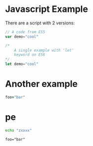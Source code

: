 # Javascript Example

There are a script with 2 versions:

```javascript friendly_title="ES5"
// A code from ES5
var demo="cool"
```
```javascript friendly_title="ES6"
/*
    A single example with 'let'
    keyword on ES6
*/
let demo="cool"
```














# Another example

```ruby
foo="bar"
```




















# pe

```sh friendly_title="bash" hl_lines="1 3"
echo "zxxxx"
```
```
foo="bar"
```